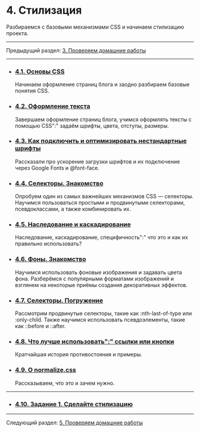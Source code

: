 # 4. Стилизация

Разбираемся с базовыми механизмами CSS и начинаем стилизацию проекта.

---

Предыдущий раздел: [3. Проверяем домашние работы](./module-3.md)

---

- ### [4.1. Основы CSS](https://htmlacademy.ru/courses/307)

  Начинаем оформление страниц блога и заодно разбираем базовые понятия CSS.

- ### [4.2. Оформление текста](https://htmlacademy.ru/courses/309)

  Завершаем оформление страниц блога, учимся оформлять тексты с помощью CSS":" задаём шрифты, цвета, отступы, размеры.

- ### [4.3. Как подключить и оптимизировать нестандартные шрифты](https://htmlacademy.ru/blog/boost/tutorial/fonts-loading)

  Рассказали про ускорение загрузки шрифтов и их подключение через Google Fonts и @font-face.

- ### [4.4. Селекторы. Знакомство](https://htmlacademy.ru/courses/42)

  Опробуем один из самых важнейших механизмов CSS — селекторы. Научимся пользоваться простыми и продвинутыми селекторами, псевдоклассами, а также комбинировать их.

- ### [4.5. Наследование и каскадирование](https://htmlacademy.ru/courses/66)

  Наследование, каскадирование, специфичность":" что это и как их правильно использовать?

- ### [4.6. Фоны. Знакомство](https://htmlacademy.ru/courses/53)

  Научимся использовать фоновые изображения и задавать цвета фона. Разберёмся с популярными форматами изображений и взглянем на некоторые приёмы создания декоративных эффектов.

- ### [4.7. Селекторы. Погружение](https://htmlacademy.ru/courses/57)

  Рассмотрим продвинутые селекторы, такие как :nth-last-of-type или :only-child. Также научимся использовать псевдоэлементы, такие как ::before и ::after.

- ### [4.8. Что лучше использовать":" ссылки или кнопки](https://htmlacademy.ru/blog/boost/frontend/links-or-buttons)

  Кратчайшая история противостояния и примеры.

- ### [4.9. О normalize.css](https://htmlacademy.ru/blog/boost/frontend/about-normalize-css)

  Рассказываем, что это и зачем нужно.

---

- ### [4.10. Задание 1. Сделайте стилизацию](../tasks/task-4.md)

---

Следующий раздел: [5. Проверяем домашние работы](./module-5.md)